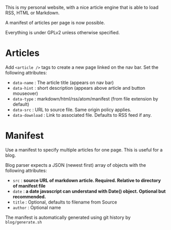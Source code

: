This is my personal website, with a nice article engine that is able to load
RSS, HTML or Markdown. 

A manifest of articles per page is now possible.

Everything is under GPLv2 unless otherwise specified.


# Articles

Add `<article />` tags to create a new page linked on the nav bar. Set the following attributes:

  * `data-name`     : The article title (appears on nav bar)
  * `data-hint`     : short description (appears above article and button mouseover)
  * `data-type`     : markdown/html/rss/atom/manifest (from file extension by default)
  * `data-src`      : URL to source file. Same origin policy applies.
  * `data-download` : Link to associated file. Defaults to RSS feed if any.

# Manifest

Use a manifest to specify multiple articles for one page. This is useful for a blog.

Blog parser expects a JSON (newest first) array of objects with the following attributes:

  * `src`    : **source URL of markdown article. Required. Relative to directory of manifest file**
  * `date`   : **a date javascript can understand with Date() object. Optional but recommended.**
  * `title`  : Optional, defaults to filename from Source
  * `author` : Optional name

The manifest is automatically generated using git history by `blog/generate.sh`
